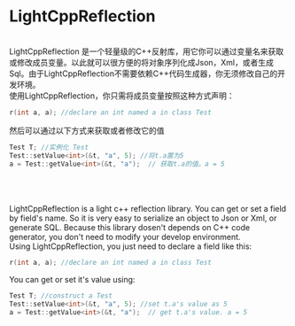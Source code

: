 # LightCppReflection
<br>LightCppReflection 是一个轻量级的C++反射库，用它你可以通过变量名来获取或修改成员变量。以此就可以很方便的将对象序列化成Json，Xml，或者生成Sql。由于LightCppReflection不需要依赖C++代码生成器，你无须修改自己的开发环境。
<br>使用LightCppReflection，你只需将成员变量按照这种方式声明：
<br>
```cpp
r(int a, a); //declare an int named a in class Test
```
然后可以通过以下方式来获取或者修改它的值
<br>
```cpp
Test T; //实例化 Test
Test::setValue<int>(&t, "a", 5); //将t.a置为5
a = Test::getValue<int>(&t, "a");  // 获取t.a的值。a = 5
```
<br><br>
<br>LightCppReflection is a light c++ reflection library. You can get or set a field by field's name. So it is very easy to serialize an object to Json or Xml, or generate SQL. Because this library dosen't depends on C++ code generator, you don't need to modify your develop environment.
<br>Using LightCppReflection, you just need to declare a field like this:
<br>
```cpp
r(int a, a); //declare an int named a in class Test
```
You can get or set it's value using:
<br>
```cpp
Test T; //construct a Test
Test::setValue<int>(&t, "a", 5); //set t.a's value as 5
a = Test::getValue<int>(&t, "a");  // get t.a's value. a = 5
```
